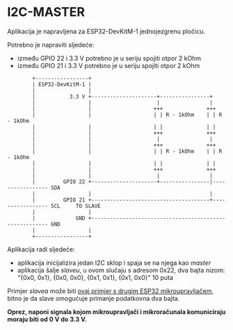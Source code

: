 # I2C-MASTER

Aplikacija je napravljena za ESP32-DevKitM-1 jednojezgrenu pločicu.

Potrebno je napraviti sljedeće:

- između GPIO 22 i 3.3 V potrebno je u seriju spojiti otpor 2 kOhm
- između GPIO 21 i 3.3 V potrebno je u seriju spojiti otpor 2 kOhm

```
        +-----------------+
        | ESP32-DevKitM-1 |
        |                 |
        |           3.3 V +---------------------+----------------+
        |                 |                     |                |     
        |                 |                    +++              +++
        |                 |                    | | R - 1kOhm    | | R - 1kOhm
        |                 |                    | |              | |
        |                 |                    +++              +++
        |                 |                     |                |
        |                 |                    +++              +++
        |                 |                    | | R - 1kOhm    | | R - 1kOhm
        |                 |                    | |              | |
        |                 |                    +++              +++
        |                 |                     |                |
        |         GPIO 22 +---------------------+----------------|----------------- SDA
        |                 |                                      |
        |         GPIO 21 +--------------------------------------+----------------- SCL     TO SLAVE
        |                 |
        |             GND +-------------------------------------------------------- GND
        |                 |
        +-----------------+
```

Aplikacija radi sljedeće:

- aplikacija inicijalizira jedan I2C sklop i spaja se na njega kao *master*
- aplikacija šalje *slaveu*, u ovom slučaju s adresom 0x22, dva bajta nizom: "{0x0, 0x1}, {0x0, 0x0}, {0x1, 0x1}, {0x1, 0x0}" 10 puta

Primjer *slavea* može biti [ovaj primjer s drugim ESP32 mikroupravljačem](../i2c_slave/), bitno je da slave omogućuje primanje podatkovna dva bajta.

**Oprez, naponi signala kojom mikroupravljači i mikroračunala komuniciraju moraju biti od 0 V do 3.3 V.**